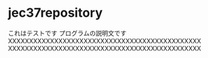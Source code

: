 # jec37repository
これはテストです
プログラムの説明文です
XXXXXXXXXXXXXXXXXXXXXXXXXXXXXXXXXXXXXXXXXXXXXX
XXXXXXXXXXXXXXXXXXXXXXXXXXXXXXXXXXXXXXXXXXXXXX

